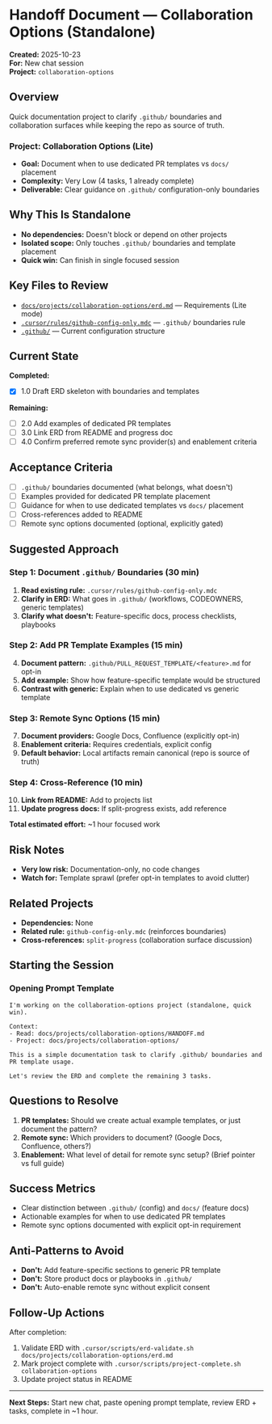 # Handoff Document — Collaboration Options (Standalone)

**Created:** 2025-10-23  
**For:** New chat session  
**Project:** `collaboration-options`

## Overview

Quick documentation project to clarify `.github/` boundaries and collaboration surfaces while keeping the repo as source of truth.

### Project: Collaboration Options (Lite)

- **Goal:** Document when to use dedicated PR templates vs `docs/` placement
- **Complexity:** Very Low (4 tasks, 1 already complete)
- **Deliverable:** Clear guidance on `.github/` configuration-only boundaries

## Why This Is Standalone

- **No dependencies:** Doesn't block or depend on other projects
- **Isolated scope:** Only touches `.github/` boundaries and template placement
- **Quick win:** Can finish in single focused session

## Key Files to Review

- [`docs/projects/collaboration-options/erd.md`](./erd.md) — Requirements (Lite mode)
- [`.cursor/rules/github-config-only.mdc`](../../../../../.cursor/rules/github-config-only.mdc) — `.github/` boundaries rule
- [`.github/`](../../../../../.github/) — Current configuration structure

## Current State

**Completed:**

- [x] 1.0 Draft ERD skeleton with boundaries and templates

**Remaining:**

- [ ] 2.0 Add examples of dedicated PR templates
- [ ] 3.0 Link ERD from README and progress doc
- [ ] 4.0 Confirm preferred remote sync provider(s) and enablement criteria

## Acceptance Criteria

- [ ] `.github/` boundaries documented (what belongs, what doesn't)
- [ ] Examples provided for dedicated PR template placement
- [ ] Guidance for when to use dedicated templates vs `docs/` placement
- [ ] Cross-references added to README
- [ ] Remote sync options documented (optional, explicitly gated)

## Suggested Approach

### Step 1: Document `.github/` Boundaries (30 min)

1. **Read existing rule:** `.cursor/rules/github-config-only.mdc`
2. **Clarify in ERD:** What goes in `.github/` (workflows, CODEOWNERS, generic templates)
3. **Clarify what doesn't:** Feature-specific docs, process checklists, playbooks

### Step 2: Add PR Template Examples (15 min)

4. **Document pattern:** `.github/PULL_REQUEST_TEMPLATE/<feature>.md` for opt-in
5. **Add example:** Show how feature-specific template would be structured
6. **Contrast with generic:** Explain when to use dedicated vs generic template

### Step 3: Remote Sync Options (15 min)

7. **Document providers:** Google Docs, Confluence (explicitly opt-in)
8. **Enablement criteria:** Requires credentials, explicit config
9. **Default behavior:** Local artifacts remain canonical (repo is source of truth)

### Step 4: Cross-Reference (10 min)

10. **Link from README:** Add to projects list
11. **Update progress docs:** If split-progress exists, add reference

**Total estimated effort:** ~1 hour focused work

## Risk Notes

- **Very low risk:** Documentation-only, no code changes
- **Watch for:** Template sprawl (prefer opt-in templates to avoid clutter)

## Related Projects

- **Dependencies:** None
- **Related rule:** `github-config-only.mdc` (reinforces boundaries)
- **Cross-references:** `split-progress` (collaboration surface discussion)

## Starting the Session

### Opening Prompt Template

```
I'm working on the collaboration-options project (standalone, quick win).

Context:
- Read: docs/projects/collaboration-options/HANDOFF.md
- Project: docs/projects/collaboration-options/

This is a simple documentation task to clarify .github/ boundaries and PR template usage.

Let's review the ERD and complete the remaining 3 tasks.
```

## Questions to Resolve

1. **PR templates:** Should we create actual example templates, or just document the pattern?
2. **Remote sync:** Which providers to document? (Google Docs, Confluence, others?)
3. **Enablement:** What level of detail for remote sync setup? (Brief pointer vs full guide)

## Success Metrics

- Clear distinction between `.github/` (config) and `docs/` (feature docs)
- Actionable examples for when to use dedicated PR templates
- Remote sync options documented with explicit opt-in requirement

## Anti-Patterns to Avoid

- **Don't:** Add feature-specific sections to generic PR template
- **Don't:** Store product docs or playbooks in `.github/`
- **Don't:** Auto-enable remote sync without explicit consent

## Follow-Up Actions

After completion:

1. Validate ERD with `.cursor/scripts/erd-validate.sh docs/projects/collaboration-options/erd.md`
2. Mark project complete with `.cursor/scripts/project-complete.sh collaboration-options`
3. Update project status in README

---

**Next Steps:** Start new chat, paste opening prompt template, review ERD + tasks, complete in ~1 hour.
